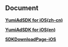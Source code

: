 ## Document

[**YumiAdSDK for iOS(zh-cn)**](https://github.com/yumimobi/YumiAdSDKDemo-iOS/blob/master/normalDocuments/YumiAdSDK%20for%20iOS(zh-cn).md)

[**YumiAdSDK for iOS(en)**](https://github.com/yumimobi/YumiAdSDKDemo-iOS/blob/master/normalDocuments/YumiAdSDK%20for%20iOS(en).md)

[**SDKDownloadPage-iOS**](https://github.com/yumimobi/YumiAdSDKDemo-iOS/blob/master/normalDocuments/iOSDownloadPage.md)
